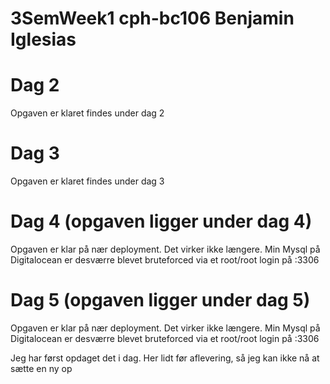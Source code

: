 # 3SemWeek1 cph-bc106 Benjamin Iglesias

# Dag 2
Opgaven er klaret findes under dag 2
# Dag 3
Opgaven er klaret findes under dag 3
# Dag 4 (opgaven ligger under dag 4)
Opgaven er klar på nær deployment. Det virker ikke længere. Min Mysql på Digitalocean er desværre blevet bruteforced via et root/root login på :3306
# Dag 5 (opgaven ligger under dag 5)
Opgaven er klar på nær deployment. Det virker ikke længere. Min Mysql på Digitalocean er desværre blevet bruteforced via et root/root login på :3306

Jeg har først opdaget det i dag. Her lidt før aflevering, så jeg kan ikke nå at sætte en ny op

